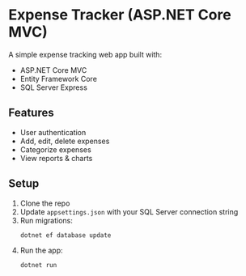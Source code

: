 # Expense Tracker (ASP.NET Core MVC)

A simple expense tracking web app built with:
- ASP.NET Core MVC
- Entity Framework Core
- SQL Server Express

## Features
- User authentication
- Add, edit, delete expenses
- Categorize expenses
- View reports & charts

## Setup
1. Clone the repo
2. Update `appsettings.json` with your SQL Server connection string
3. Run migrations:
   ```bash
   dotnet ef database update
4. Run the app:
    ```bash
    dotnet run

